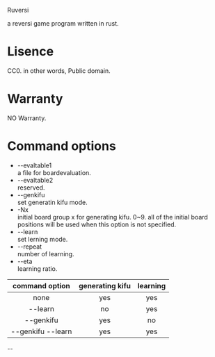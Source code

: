 Ruversi  

a reversi game program written in rust.  

# Lisence  
CC0. in other words, Public domain.

# Warranty  
NO Warranty.  

# Command options  
* --evaltable1 <path>  
  a file for boardevaluation.
* --evaltable2 <path>  
  reserved.
* --genkifu  
  set generatin kifu mode.
* -Nx  
  initial board group x for generating kifu. 0~9. all of the initial board positions will be used when this option is not specified.
* --learn  
  set lerning mode.
* --repeat <number>  
  number of learning.
* --eta <ratio>  
  learning ratio.

| command option | generating kifu | learning |
|:--------------:|:---------------:|:--------:|
| none           |             yes |      yes |
| --learn        |              no |      yes |
| --genkifu      |             yes |       no |
| --genkifu --learn |          yes |      yes |

--
